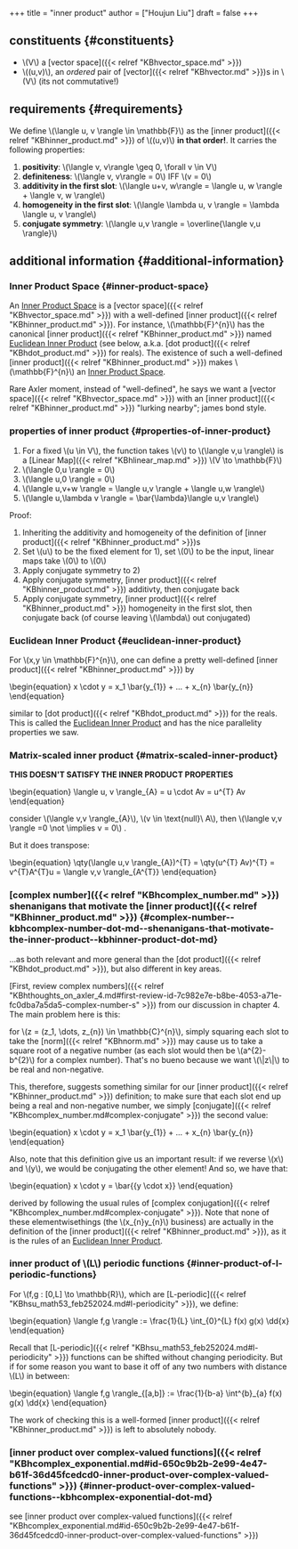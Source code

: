 +++
title = "inner product"
author = ["Houjun Liu"]
draft = false
+++

## constituents {#constituents}

-   \\(V\\) a [vector space]({{< relref "KBhvector_space.md" >}})
-   \\((u,v)\\), an _ordered_ pair of [vector]({{< relref "KBhvector.md" >}})s in \\(V\\) (its not commutative!)


## requirements {#requirements}

We define \\(\langle u, v \rangle \in \mathbb{F}\\) as the [inner product]({{< relref "KBhinner_product.md" >}}) of \\((u,v)\\) **in that order!**. It carries the following properties:

1.  **positivity**: \\(\langle v, v\rangle \geq 0, \forall v \in V\\)
2.  **definiteness**: \\(\langle v, v\rangle = 0\\) IFF \\(v = 0\\)
3.  **additivity in the first slot**: \\(\langle u+v, w\rangle = \langle u, w \rangle + \langle v, w \rangle\\)
4.  **homogeneity in the first slot**: \\(\langle \lambda u, v \rangle = \lambda \langle u, v \rangle\\)
5.  **conjugate symmetry**: \\(\langle u,v \rangle = \overline{\langle v,u \rangle}\\)


## additional information {#additional-information}


### Inner Product Space {#inner-product-space}

An [Inner Product Space](#inner-product-space) is a [vector space]({{< relref "KBhvector_space.md" >}}) with a well-defined [inner product]({{< relref "KBhinner_product.md" >}}). For instance, \\(\mathbb{F}^{n}\\) has the canonical [inner product]({{< relref "KBhinner_product.md" >}}) named [Euclidean Inner Product](#euclidean-inner-product) (see below, a.k.a. [dot product]({{< relref "KBhdot_product.md" >}}) for reals). The existence of such a well-defined [inner product]({{< relref "KBhinner_product.md" >}}) makes \\(\mathbb{F}^{n}\\) an [Inner Product Space](#inner-product-space).

Rare Axler moment, instead of "well-defined", he says we want a [vector space]({{< relref "KBhvector_space.md" >}}) with an [inner product]({{< relref "KBhinner_product.md" >}}) "lurking nearby"; james bond style.


### properties of inner product {#properties-of-inner-product}

1.  For a fixed \\(u \in V\\), the function takes \\(v\\) to \\(\langle v,u \rangle\\) is a [Linear Map]({{< relref "KBhlinear_map.md" >}}) \\(V \to \mathbb{F}\\)
2.  \\(\langle 0,u \rangle = 0\\)
3.  \\(\langle u,0 \rangle = 0\\)
4.  \\(\langle u,v+w \rangle = \langle u,v \rangle + \langle u,w \rangle\\)
5.  \\(\langle u,\lambda v \rangle = \bar{\lambda}\langle u,v \rangle\\)

Proof:

1.  Inheriting the additivity and homogeneity of the definition of [inner product]({{< relref "KBhinner_product.md" >}})s
2.  Set \\(u\\) to be the fixed element for 1), set \\(0\\) to be the input, linear maps take \\(0\\) to \\(0\\)
3.  Apply conjugate symmetry to 2)
4.  Apply conjugate symmetry, [inner product]({{< relref "KBhinner_product.md" >}}) additivty, then conjugate back
5.  Apply conjugate symmetry, [inner product]({{< relref "KBhinner_product.md" >}}) homogeneity in the first slot, then conjugate back (of course leaving \\(\lambda\\) out conjugated)


### Euclidean Inner Product {#euclidean-inner-product}

For \\(x,y \in \mathbb{F}^{n}\\), one can define a pretty well-defined [inner product]({{< relref "KBhinner_product.md" >}}) by

\begin{equation}
x \cdot y = x\_1 \bar{y\_{1}} + ... + x\_{n} \bar{y\_{n}}
\end{equation}

similar to [dot product]({{< relref "KBhdot_product.md" >}}) for the reals. This is called the [Euclidean Inner Product](#euclidean-inner-product) and has the nice parallelity properties we saw.


### Matrix-scaled inner product {#matrix-scaled-inner-product}

****THIS DOESN'T SATISFY THE INNER PRODUCT PROPERTIES****

 \begin{equation}
\langle u, v \rangle\_{A} = u \cdot Av = u^{T} Av
\end{equation}

consider \\(\langle v,v \rangle\_{A}\\), \\(v \in \text{null}\ A\\), then \\(\langle v,v \rangle =0 \not \implies v = 0\\) .

But it does transpose:

\begin{equation}
\qty(\langle u,v \rangle\_{A})^{T}  = \qty(u^{T} Av)^{T} = v^{T}A^{T}u = \langle v,v \rangle\_{A^{T}}
\end{equation}


### [complex number]({{< relref "KBhcomplex_number.md" >}}) shenanigans that motivate the [inner product]({{< relref "KBhinner_product.md" >}}) {#complex-number--kbhcomplex-number-dot-md--shenanigans-that-motivate-the-inner-product--kbhinner-product-dot-md}

...as both relevant and more general than the [dot product]({{< relref "KBhdot_product.md" >}}), but also different in key areas.

[First, review complex numbers]({{< relref "KBhthoughts_on_axler_4.md#first-review-id-7c982e7e-b8be-4053-a71e-fc0dba7a5da5-complex-number-s" >}}) from our discussion in chapter 4. The main problem here is this:

for \\(z = (z\_1, \dots, z\_{n}) \in \mathbb{C}^{n}\\), simply squaring each slot to take the [norm]({{< relref "KBhnorm.md" >}}) may cause us to take a square root of a negative number (as each slot would then be \\(a^{2}-b^{2}\\) for a complex number). That's no bueno because we want \\(\\|z\\|\\) to be real and non-negative.

This, therefore, suggests something similar for our [inner product]({{< relref "KBhinner_product.md" >}}) definition; to make sure that each slot end up being a real and non-negative number, we simply [conjugate]({{< relref "KBhcomplex_number.md#complex-conjugate" >}}) the second value:

\begin{equation}
x \cdot y = x\_1 \bar{y\_{1}} + ... + x\_{n} \bar{y\_{n}}
\end{equation}

Also, note that this definition give us an important result: if we reverse \\(x\\) and \\(y\\), we would be conjugating the other element! And so, we have that:

\begin{equation}
x \cdot y = \bar{{y \cdot x}}
\end{equation}

derived by following the usual rules of [complex conjugation]({{< relref "KBhcomplex_number.md#complex-conjugate" >}}). Note that none of these elementwisethings (the \\(x\_{n}y\_{n}\\) business) are actually in the definition of the [inner product]({{< relref "KBhinner_product.md" >}}), as it is the rules of an [Euclidean Inner Product](#euclidean-inner-product).


### inner product of \\(L\\) periodic functions {#inner-product-of-l-periodic-functions}

For \\(f,g : [0,L] \to \mathbb{R}\\), which are [L-periodic]({{< relref "KBhsu_math53_feb252024.md#l-periodicity" >}}), we define:

\begin{equation}
\langle f,g \rangle := \frac{1}{L} \int\_{0}^{L} f(x) g(x) \dd{x}
\end{equation}

Recall that [L-periodic]({{< relref "KBhsu_math53_feb252024.md#l-periodicity" >}}) functions can be shifted without changing periodicity. But if for some reason you want to base it off of any two numbers with distance \\(L\\) in between:

\begin{equation}
\langle f,g \rangle\_{[a,b]} := \frac{1}{b-a} \int^{b}\_{a} f(x) g(x) \dd{x}
\end{equation}

The work of checking this is a well-formed [inner product]({{< relref "KBhinner_product.md" >}}) is left to absolutely nobody.


### [inner product over complex-valued functions]({{< relref "KBhcomplex_exponential.md#id-650c9b2b-2e99-4e47-b61f-36d45fcedcd0-inner-product-over-complex-valued-functions" >}}) {#inner-product-over-complex-valued-functions--kbhcomplex-exponential-dot-md}

see [inner product over complex-valued functions]({{< relref "KBhcomplex_exponential.md#id-650c9b2b-2e99-4e47-b61f-36d45fcedcd0-inner-product-over-complex-valued-functions" >}})
